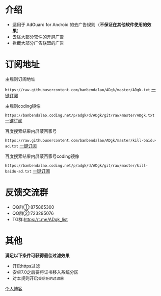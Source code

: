 # 介绍
* 适用于 AdGuard for Android 的去广告规则（**不保证在其他软件使用的效果**）
* 去除大部分软件的开屏广告
* 拦截大部分广告联盟的广告

# 订阅地址
主规则订阅地址

`https://raw.githubusercontent.com/banbendalao/ADgk/master/ADgk.txt` [一键订阅](https://subscribe.adblockplus.org/?location=https://raw.githubusercontent.com/banbendalao/ADgk/master/ADgk.txt&title=adgk手机去广告规则)

主规则coding镜像

`https://banbendalao.coding.net/p/adgk/d/ADgk/git/raw/master/ADgk.txt` [一键订阅](https://subscribe.adblockplus.org/?location=https://banbendalao.coding.net/p/adgk/d/ADgk/git/raw/master/ADgk.txt&title=adgk手机去广告规则)

百度搜索结果内屏蔽百家号

`https://raw.githubusercontent.com/banbendalao/ADgk/master/kill-baidu-ad.txt` [一键订阅](https://subscribe.adblockplus.org/?location=https://raw.githubusercontent.com/banbendalao/ADgk/master/kill-baidu-ad.txt&title=百度搜索结果极限净化)

百度搜索结果内屏蔽百家号coding镜像

`https://banbendalao.coding.net/p/adgk/d/ADgk/git/raw/master/kill-baidu-ad.txt` [一键订阅](https://subscribe.adblockplus.org/?location=https://banbendalao.coding.net/p/adgk/d/ADgk/git/raw/master/kill-baidu-ad.txt&title=百度搜索结果极限净化)

# 反馈交流群
* QQ群①:875865300
* QQ群②:723295076
* TG群:https://t.me/ADgk_list

# 其他
**满足以下条件可获得最佳过滤效果**
* 开启https过滤
* 安卓7.0之后要将证书移入系统分区
* 对本规则开启`受信任的过滤器`


[个人博客](https://www.adgk.net)